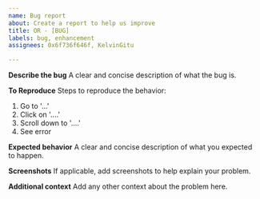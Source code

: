 ```yaml
---
name: Bug report
about: Create a report to help us improve
title: OR - [BUG]
labels: bug, enhancement
assignees: 0x6f736f646f, KelvinGitu

---
```


**Describe the bug**
A clear and concise description of what the bug is.

**To Reproduce**
Steps to reproduce the behavior:
1. Go to '...'
2. Click on '....'
3. Scroll down to '....'
4. See error

**Expected behavior**
A clear and concise description of what you expected to happen.

**Screenshots**
If applicable, add screenshots to help explain your problem.

**Additional context**
Add any other context about the problem here.
